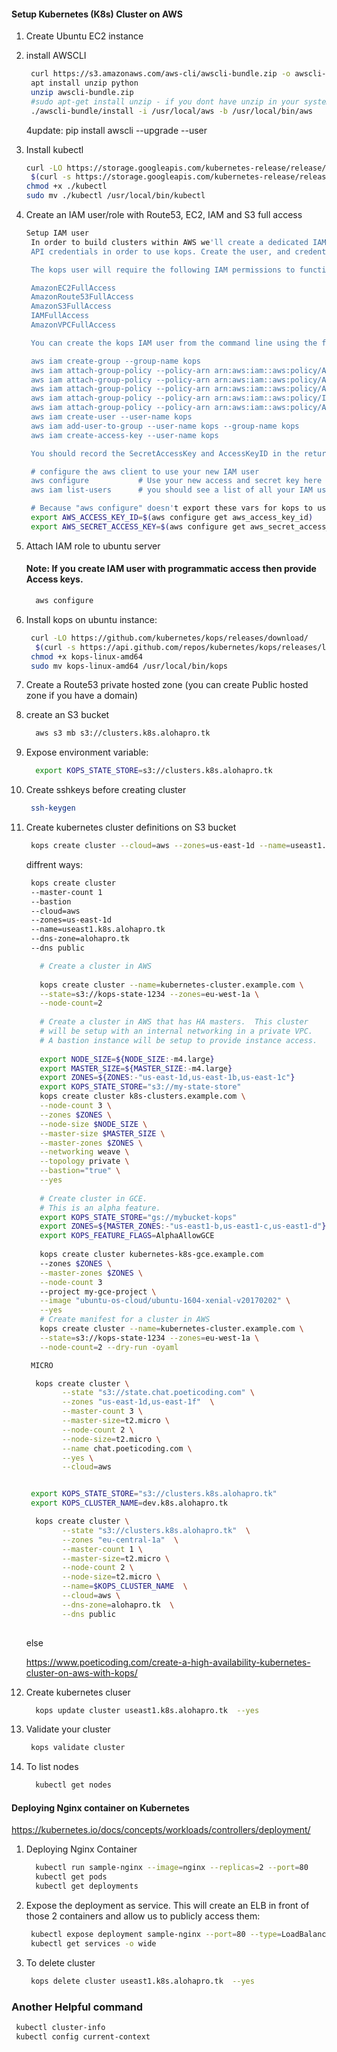 
#### Setup Kubernetes (K8s) Cluster on AWS


1. Create Ubuntu EC2 instance
1. install AWSCLI
   ```sh 
    curl https://s3.amazonaws.com/aws-cli/awscli-bundle.zip -o awscli-bundle.zip
    apt install unzip python
    unzip awscli-bundle.zip
    #sudo apt-get install unzip - if you dont have unzip in your system
    ./awscli-bundle/install -i /usr/local/aws -b /usr/local/bin/aws
    ```
    4update:  pip install awscli --upgrade --user
	
1. Install kubectl
   ```sh
   curl -LO https://storage.googleapis.com/kubernetes-release/release/
	$(curl -s https://storage.googleapis.com/kubernetes-release/release/stable.txt)/bin/linux/amd64/kubectl
   chmod +x ./kubectl
   sudo mv ./kubectl /usr/local/bin/kubectl
   ```
1. Create an IAM user/role  with Route53, EC2, IAM and S3 full access
   ```sh
   Setup IAM user
	In order to build clusters within AWS we'll create a dedicated IAM user for kops. This user requires 
	API credentials in order to use kops. Create the user, and credentials, using the AWS console.

	The kops user will require the following IAM permissions to function properly:

	AmazonEC2FullAccess
	AmazonRoute53FullAccess
	AmazonS3FullAccess
	IAMFullAccess
	AmazonVPCFullAccess

	You can create the kops IAM user from the command line using the following:

	aws iam create-group --group-name kops
	aws iam attach-group-policy --policy-arn arn:aws:iam::aws:policy/AmazonEC2FullAccess --group-name kops
	aws iam attach-group-policy --policy-arn arn:aws:iam::aws:policy/AmazonRoute53FullAccess --group-name kops
	aws iam attach-group-policy --policy-arn arn:aws:iam::aws:policy/AmazonS3FullAccess --group-name kops
	aws iam attach-group-policy --policy-arn arn:aws:iam::aws:policy/IAMFullAccess --group-name kops
	aws iam attach-group-policy --policy-arn arn:aws:iam::aws:policy/AmazonVPCFullAccess --group-name kops
	aws iam create-user --user-name kops
	aws iam add-user-to-group --user-name kops --group-name kops
	aws iam create-access-key --user-name kops

	You should record the SecretAccessKey and AccessKeyID in the returned JSON output, and then use them below:

	# configure the aws client to use your new IAM user
	aws configure           # Use your new access and secret key here
	aws iam list-users      # you should see a list of all your IAM users here

	# Because "aws configure" doesn't export these vars for kops to use, we export them now
	export AWS_ACCESS_KEY_ID=$(aws configure get aws_access_key_id)
	export AWS_SECRET_ACCESS_KEY=$(aws configure get aws_secret_access_key)
   ```
1. Attach IAM role to ubuntu server

    #### Note: If you create IAM user with programmatic access then provide Access keys. 
   ```sh 
     aws configure
    ```
1. Install kops on ubuntu instance:
   ```sh
    curl -LO https://github.com/kubernetes/kops/releases/download/
	 $(curl -s https://api.github.com/repos/kubernetes/kops/releases/latest | grep tag_name | cut -d '"' -f 4)/kops-linux-amd64
    chmod +x kops-linux-amd64
    sudo mv kops-linux-amd64 /usr/local/bin/kops
    ```
1. Create a Route53 private hosted zone (you can create Public hosted zone if you have a domain)
1. create an S3 bucket 
   ```sh
     aws s3 mb s3://clusters.k8s.alohapro.tk
   ```
1. Expose environment variable:
   ```sh 
     export KOPS_STATE_STORE=s3://clusters.k8s.alohapro.tk
   ```
1. Create sshkeys before creating cluster
   ```sh
    ssh-keygen
   ```
1. Create kubernetes cluster definitions on S3 bucket 
   ```sh 
    kops create cluster --cloud=aws --zones=us-east-1d --name=useast1.k8s.alohapro.tk --dns-zone=alohapro.tk --dns public
   ```
	diffrent ways:
   ```sh 
	kops create cluster 
    --master-count 1
    --bastion
    --cloud=aws 
    --zones=us-east-1d 
    --name=useast1.k8s.alohapro.tk 
    --dns-zone=alohapro.tk 
    --dns public

	  # Create a cluster in AWS
	  
	  kops create cluster --name=kubernetes-cluster.example.com \
	  --state=s3://kops-state-1234 --zones=eu-west-1a \
	  --node-count=2
	  
	  # Create a cluster in AWS that has HA masters.  This cluster
	  # will be setup with an internal networking in a private VPC.
	  # A bastion instance will be setup to provide instance access.
	  
	  export NODE_SIZE=${NODE_SIZE:-m4.large}
	  export MASTER_SIZE=${MASTER_SIZE:-m4.large}
	  export ZONES=${ZONES:-"us-east-1d,us-east-1b,us-east-1c"}
	  export KOPS_STATE_STORE="s3://my-state-store"
	  kops create cluster k8s-clusters.example.com \
	  --node-count 3 \
	  --zones $ZONES \
	  --node-size $NODE_SIZE \
	  --master-size $MASTER_SIZE \
	  --master-zones $ZONES \
	  --networking weave \
	  --topology private \
	  --bastion="true" \
	  --yes
	  
	  # Create cluster in GCE.
	  # This is an alpha feature.
	  export KOPS_STATE_STORE="gs://mybucket-kops"
	  export ZONES=${MASTER_ZONES:-"us-east1-b,us-east1-c,us-east1-d"}
	  export KOPS_FEATURE_FLAGS=AlphaAllowGCE
	  
	  kops create cluster kubernetes-k8s-gce.example.com
	  --zones $ZONES \
	  --master-zones $ZONES \
	  --node-count 3
	  --project my-gce-project \
	  --image "ubuntu-os-cloud/ubuntu-1604-xenial-v20170202" \
	  --yes
	  # Create manifest for a cluster in AWS
	  kops create cluster --name=kubernetes-cluster.example.com \
	  --state=s3://kops-state-1234 --zones=eu-west-1a \
	  --node-count=2 --dry-run -oyaml

	MICRO

	 kops create cluster \
		   --state "s3://state.chat.poeticoding.com" \
		   --zones "us-east-1d,us-east-1f"  \
		   --master-count 3 \
		   --master-size=t2.micro \
		   --node-count 2 \
		   --node-size=t2.micro \
		   --name chat.poeticoding.com \
		   --yes \
		   --cloud=aws


	export KOPS_STATE_STORE="s3://clusters.k8s.alohapro.tk"
	export KOPS_CLUSTER_NAME=dev.k8s.alohapro.tk

	 kops create cluster \
		   --state "s3://clusters.k8s.alohapro.tk"  \
		   --zones "eu-central-1a"  \
		   --master-count 1 \
		   --master-size=t2.micro \
		   --node-count 2 \
		   --node-size=t2.micro \
		   --name=$KOPS_CLUSTER_NAME  \
		   --cloud=aws \
		   --dns-zone=alohapro.tk  \
		   --dns public
		   
	```
	else

	https://www.poeticoding.com/create-a-high-availability-kubernetes-cluster-on-aws-with-kops/

    
1. Create kubernetes cluser
    ```sh 
      kops update cluster useast1.k8s.alohapro.tk  --yes
     ```
1. Validate your cluster 
     ```sh 
      kops validate cluster
    ```

1. To list nodes
   ```sh 
     kubectl get nodes 
   ```

#### Deploying Nginx container on Kubernetes 

https://kubernetes.io/docs/concepts/workloads/controllers/deployment/

1. Deploying Nginx Container
    ```sh 
      kubectl run sample-nginx --image=nginx --replicas=2 --port=80
      kubectl get pods
      kubectl get deployments
   ```
   
1. Expose the deployment as service. This will create an ELB in front of those 2 containers and allow us to publicly access them:
   ```sh 
    kubectl expose deployment sample-nginx --port=80 --type=LoadBalancer
    kubectl get services -o wide
    ```
 1. To delete cluster
    ```sh
     kops delete cluster useast1.k8s.alohapro.tk  --yes
    ```

### Another Helpful command
```sh
 kubectl cluster-info
 kubectl config current-context
```



